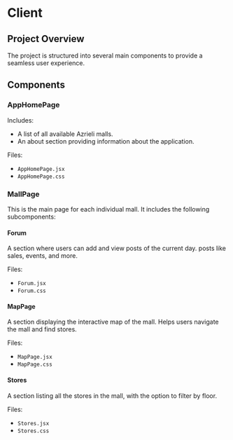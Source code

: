 # Client

## Project Overview

The project is structured into several main components to provide a seamless user experience.

## Components

### AppHomePage

Includes:
- A list of all available Azrieli malls.
- An about section providing information about the application.

Files:
- `AppHomePage.jsx`
- `AppHomePage.css`

### MallPage

This is the main page for each individual mall. It includes the following subcomponents:

#### Forum

A section where users can add and view posts of the current day. posts like sales, events, and more.

Files:
- `Forum.jsx`
- `Forum.css`

#### MapPage

A section displaying the interactive map of the mall.
Helps users navigate the mall and find stores.

Files:
- `MapPage.jsx`
- `MapPage.css`

#### Stores

A section listing all the stores in the mall, with the option to filter by floor.

Files:
- `Stores.jsx`
- `Stores.css`
